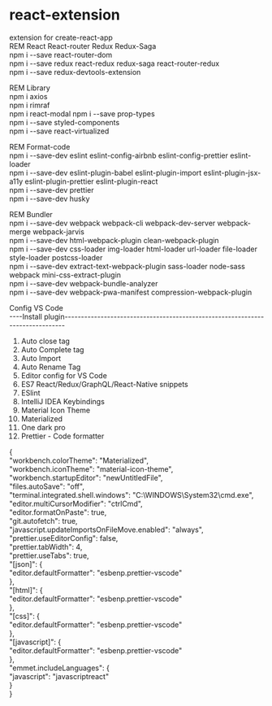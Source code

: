 # react-extension  
extension for create-react-app  
REM React React-router Redux Redux-Saga  
npm i --save react-router-dom  
npm i --save redux react-redux redux-saga react-router-redux  
npm i --save redux-devtools-extension  

REM Library  
npm i axios  
npm i rimraf  
npm i react-modal
npm i --save prop-types  
npm i --save styled-components  
npm i --save react-virtualized  

REM Format-code  
npm i --save-dev eslint eslint-config-airbnb eslint-config-prettier eslint-loader  
npm i --save-dev eslint-plugin-babel eslint-plugin-import eslint-plugin-jsx-a11y eslint-plugin-prettier eslint-plugin-react  
npm i --save-dev prettier  
npm i --save-dev husky  

REM Bundler  
npm i --save-dev webpack webpack-cli webpack-dev-server webpack-merge webpack-jarvis  
npm i --save-dev html-webpack-plugin clean-webpack-plugin  
npm i --save-dev css-loader img-loader html-loader url-loader file-loader style-loader postcss-loader  
npm i --save-dev extract-text-webpack-plugin sass-loader node-sass webpack mini-css-extract-plugin  
npm i --save-dev webpack-bundle-analyzer  
npm i --save-dev webpack-pwa-manifest compression-webpack-plugin

Config VS Code  
----Install plugin------------------------------------------------------------------------------  

1. Auto close tag  
2. Auto Complete tag  
3. Auto Import  
4. Auto Rename Tag  
5. Editor config for VS Code  
6. ES7 React/Redux/GraphQL/React-Native snippets  
7. ESlint  
8. IntelliJ IDEA Keybindings  
9. Material Icon Theme  
10. Materialized  
11. One dark pro  
12. Prettier - Code formatter  

{  
    "workbench.colorTheme": "Materialized",  
    "workbench.iconTheme": "material-icon-theme",  
    "workbench.startupEditor": "newUntitledFile",  
    "files.autoSave": "off",  
    "terminal.integrated.shell.windows": "C:\\WINDOWS\\System32\\cmd.exe",  
    "editor.multiCursorModifier": "ctrlCmd",  
    "editor.formatOnPaste": true,  
    "git.autofetch": true,  
    "javascript.updateImportsOnFileMove.enabled": "always",  
    "prettier.useEditorConfig": false,  
    "prettier.tabWidth": 4,  
    "prettier.useTabs": true,  
    "[json]": {  
        "editor.defaultFormatter": "esbenp.prettier-vscode"  
    },  
    "[html]": {  
        "editor.defaultFormatter": "esbenp.prettier-vscode"  
    },  
    "[css]": {  
        "editor.defaultFormatter": "esbenp.prettier-vscode"  
    },  
    "[javascript]": {  
        "editor.defaultFormatter": "esbenp.prettier-vscode"  
    },  
    "emmet.includeLanguages": {  
        "javascript": "javascriptreact"  
    }  
}  
